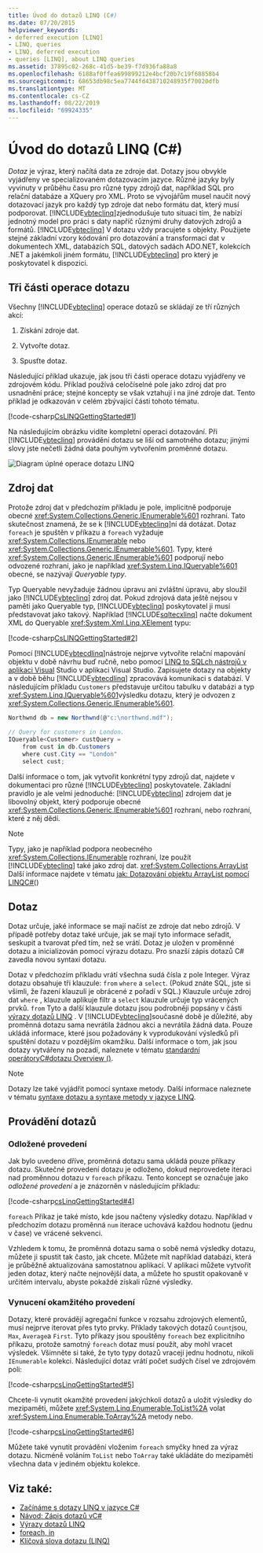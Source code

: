```yaml
---
title: Úvod do dotazů LINQ (C#)
ms.date: 07/20/2015
helpviewer_keywords:
- deferred execution [LINQ]
- LINQ, queries
- LINQ, deferred execution
- queries [LINQ], about LINQ queries
ms.assetid: 37895c02-268c-41d5-be39-f7d936fa88a8
ms.openlocfilehash: 6188af0ffea699899212e4bcf20b7c19f68858b4
ms.sourcegitcommit: 68653db98c5ea7744fd438710248935f70020dfb
ms.translationtype: MT
ms.contentlocale: cs-CZ
ms.lasthandoff: 08/22/2019
ms.locfileid: "69924335"
---
```

# <a name="introduction-to-linq-queries-c"></a>Úvod do dotazů LINQ (C#)
*Dotaz* je výraz, který načítá data ze zdroje dat. Dotazy jsou obvykle vyjádřeny ve specializovaném dotazovacím jazyce. Různé jazyky byly vyvinuty v průběhu času pro různé typy zdrojů dat, například SQL pro relační databáze a XQuery pro XML. Proto se vývojářům musel naučit nový dotazovací jazyk pro každý typ zdroje dat nebo formátu dat, který musí podporovat. [!INCLUDE[vbteclinq](~/includes/vbteclinq-md.md)]zjednodušuje tuto situaci tím, že nabízí jednotný model pro práci s daty napříč různými druhy datových zdrojů a formátů. [!INCLUDE[vbteclinq](~/includes/vbteclinq-md.md)] V dotazu vždy pracujete s objekty. Použijete stejné základní vzory kódování pro dotazování a transformaci dat v dokumentech XML, databázích SQL, datových sadách ADO.NET, kolekcích .NET a jakémkoli jiném formátu, [!INCLUDE[vbteclinq](~/includes/vbteclinq-md.md)] pro který je poskytovatel k dispozici.  
  
## <a name="three-parts-of-a-query-operation"></a>Tři části operace dotazu  
 Všechny [!INCLUDE[vbteclinq](~/includes/vbteclinq-md.md)] operace dotazů se skládají ze tří různých akcí:  
  
1. Získání zdroje dat.  
  
2. Vytvořte dotaz.  
  
3. Spusťte dotaz.  
  
 Následující příklad ukazuje, jak jsou tři části operace dotazu vyjádřeny ve zdrojovém kódu. Příklad používá celočíselné pole jako zdroj dat pro usnadnění práce; stejné koncepty se však vztahují i na jiné zdroje dat. Tento příklad je odkazován v celém zbývající části tohoto tématu.  
  
 [!code-csharp[CsLINQGettingStarted#1](~/samples/snippets/csharp/VS_Snippets_VBCSharp/CsLINQGettingStarted/CS/Class1.cs#1)]  
  
 Na následujícím obrázku vidíte kompletní operaci dotazování. Při [!INCLUDE[vbteclinq](~/includes/vbteclinq-md.md)] provádění dotazu se liší od samotného dotazu; jinými slovy jste nečetli žádná data pouhým vytvořením proměnné dotazu.  
  
 ![Diagram úplné operace dotazu LINQ](./media/introduction-to-linq-queries/linq-query-complete-operation.png)  
  
## <a name="the-data-source"></a>Zdroj dat  
 Protože zdroj dat v předchozím příkladu je pole, implicitně podporuje obecné <xref:System.Collections.Generic.IEnumerable%601> rozhraní. Tato skutečnost znamená, že se k [!INCLUDE[vbteclinq](~/includes/vbteclinq-md.md)]ní dá dotázat. Dotaz `foreach` je spuštěn v příkazu a `foreach` vyžaduje <xref:System.Collections.IEnumerable> nebo <xref:System.Collections.Generic.IEnumerable%601>. Typy, které <xref:System.Collections.Generic.IEnumerable%601> podporují nebo odvozené rozhraní, jako je například <xref:System.Linq.IQueryable%601> obecné, se nazývají *Queryable typy*.  
  
 Typ Queryable nevyžaduje žádnou úpravu ani zvláštní úpravu, aby sloužil jako [!INCLUDE[vbteclinq](~/includes/vbteclinq-md.md)] zdroj dat. Pokud zdrojová data ještě nejsou v paměti jako Queryable typ, [!INCLUDE[vbteclinq](~/includes/vbteclinq-md.md)] poskytovatel ji musí představovat jako takový. Například [!INCLUDE[sqltecxlinq](~/includes/sqltecxlinq-md.md)] načte dokument XML do Queryable <xref:System.Xml.Linq.XElement> typu:  
  
 [!code-csharp[CsLINQGettingStarted#2](~/samples/snippets/csharp/VS_Snippets_VBCSharp/CsLINQGettingStarted/CS/Class1.cs#2)]  
  
 Pomocí [!INCLUDE[vbtecdlinq](~/includes/vbtecdlinq-md.md)]nástroje nejprve vytvoříte relační mapování objektu v době návrhu buď ručně, nebo pomocí [LINQ to SQLch nástrojů v aplikaci Visual](/visualstudio/data-tools/linq-to-sql-tools-in-visual-studio2) Studio v aplikaci Visual Studio. Zapisujete dotazy na objekty a v době běhu [!INCLUDE[vbtecdlinq](~/includes/vbtecdlinq-md.md)] zpracovává komunikaci s databází. V následujícím příkladu `Customers` představuje určitou tabulku v databázi a typ <xref:System.Linq.IQueryable%601>výsledku dotazu, který je odvozen z <xref:System.Collections.Generic.IEnumerable%601>.  
  
```csharp  
Northwnd db = new Northwnd(@"c:\northwnd.mdf");  
  
// Query for customers in London.  
IQueryable<Customer> custQuery =  
    from cust in db.Customers  
    where cust.City == "London"  
    select cust;  
```  
  
 Další informace o tom, jak vytvořit konkrétní typy zdrojů dat, najdete v dokumentaci pro různé [!INCLUDE[vbteclinq](~/includes/vbteclinq-md.md)] poskytovatele. Základní pravidlo je ale velmi jednoduché: [!INCLUDE[vbteclinq](~/includes/vbteclinq-md.md)] zdrojem dat je libovolný objekt, který podporuje obecné <xref:System.Collections.Generic.IEnumerable%601> rozhraní, nebo rozhraní, které z něj dědí.  
  
> [!NOTE]
> Typy, jako je například podpora neobecného <xref:System.Collections.IEnumerable> rozhraní, lze použít [!INCLUDE[vbteclinq](~/includes/vbteclinq-md.md)] také jako zdroj dat. <xref:System.Collections.ArrayList> Další informace najdete v tématu [jak: Dotazování objektu ArrayList pomocí LINQC#(](./how-to-query-an-arraylist-with-linq.md))  
  
## <a name="query"></a>Dotaz  
 Dotaz určuje, jaké informace se mají načíst ze zdroje dat nebo zdrojů. V případě potřeby dotaz také určuje, jak se mají tyto informace seřadit, seskupit a tvarovat před tím, než se vrátí. Dotaz je uložen v proměnné dotazu a inicializován pomocí výrazu dotazu. Pro snazší zápis dotazů C# zavedla novou syntaxi dotazu.  
  
 Dotaz v předchozím příkladu vrátí všechna sudá čísla z pole Integer. Výraz dotazu obsahuje tři klauzule: `from` `where` a `select`. (Pokud znáte SQL, jste si všimli, že řazení klauzulí je obrácené z pořadí v SQL.) Klauzule určuje zdroj dat `where` , klauzule aplikuje filtr a `select` klauzule určuje typ vrácených prvků. `from` Tyto a další klauzule dotazu jsou podrobněji popsány v části [výrazy dotazů LINQ](../../linq-query-expressions/index.md) . V [!INCLUDE[vbteclinq](~/includes/vbteclinq-md.md)]současné době je důležité, aby proměnná dotazu sama nevrátila žádnou akci a nevrátila žádná data. Pouze ukládá informace, které jsou požadovány k vyprodukování výsledků při spuštění dotazu v pozdějším okamžiku. Další informace o tom, jak jsou dotazy vytvářeny na pozadí, naleznete v tématu [standardní operátoryC#dotazu Overview ()](./standard-query-operators-overview.md).  
  
> [!NOTE]
> Dotazy lze také vyjádřit pomocí syntaxe metody. Další informace naleznete v tématu [syntaxe dotazu a syntaxe metody v jazyce LINQ](./query-syntax-and-method-syntax-in-linq.md).  
  
## <a name="query-execution"></a>Provádění dotazů  
  
### <a name="deferred-execution"></a>Odložené provedení  
 Jak bylo uvedeno dříve, proměnná dotazu sama ukládá pouze příkazy dotazu. Skutečné provedení dotazu je odloženo, dokud neprovedete iteraci nad proměnnou dotazu v `foreach` příkazu. Tento koncept se označuje jako *odložené provedení* a je znázorněn v následujícím příkladu:  
  
 [!code-csharp[csLinqGettingStarted#4](~/samples/snippets/csharp/VS_Snippets_VBCSharp/CsLINQGettingStarted/CS/Class1.cs#4)]  
  
 `foreach` Příkaz je také místo, kde jsou načteny výsledky dotazu. Například v předchozím dotazu proměnná `num` iterace uchovává každou hodnotu (jednu v čase) ve vrácené sekvenci.  
  
 Vzhledem k tomu, že proměnná dotazu sama o sobě nemá výsledky dotazu, můžete ji spustit tak často, jak chcete. Můžete mít například databázi, která je průběžně aktualizována samostatnou aplikací. V aplikaci můžete vytvořit jeden dotaz, který načte nejnovější data, a můžete ho spustit opakovaně v určitém intervalu, abyste pokaždé získali různé výsledky.  
  
### <a name="forcing-immediate-execution"></a>Vynucení okamžitého provedení  
 Dotazy, které provádějí agregační funkce v rozsahu zdrojových elementů, musí nejprve iterovat přes tyto prvky. Příklady takových dotazů `Count`jsou, `Max`, `Average`a `First`. Tyto příkazy jsou spouštěny `foreach` bez explicitního příkazu, protože samotný `foreach` dotaz musí použít, aby mohl vracet výsledek. Všimněte si také, že tyto typy dotazů vracejí jednu hodnotu, nikoli `IEnumerable` kolekci. Následující dotaz vrátí počet sudých čísel ve zdrojovém poli:  
  
 [!code-csharp[csLinqGettingStarted#5](~/samples/snippets/csharp/VS_Snippets_VBCSharp/CsLINQGettingStarted/CS/Class1.cs#5)]  
  
 Chcete-li vynutit okamžité provedení jakýchkoli dotazů a uložit výsledky do mezipaměti, můžete <xref:System.Linq.Enumerable.ToList%2A> volat <xref:System.Linq.Enumerable.ToArray%2A> metody nebo.  
  
 [!code-csharp[csLinqGettingStarted#6](~/samples/snippets/csharp/VS_Snippets_VBCSharp/CsLINQGettingStarted/CS/Class1.cs#6)]  
  
 Můžete také vynutit provádění vložením `foreach` smyčky hned za výraz dotazu. Nicméně voláním `ToList` nebo `ToArray` také ukládáte do mezipaměti všechna data v jediném objektu kolekce.  
  
## <a name="see-also"></a>Viz také:

- [Začínáme s dotazy LINQ v jazyce C#](./getting-started-with-linq.md)
- [Návod: Zápis dotazů vC#](./walkthrough-writing-queries-linq.md)
- [Výrazy dotazů LINQ](../../linq-query-expressions/index.md)
- [foreach, in](../../../language-reference/keywords/foreach-in.md)
- [Klíčová slova dotazu (LINQ)](../../../language-reference/keywords/query-keywords.md)
